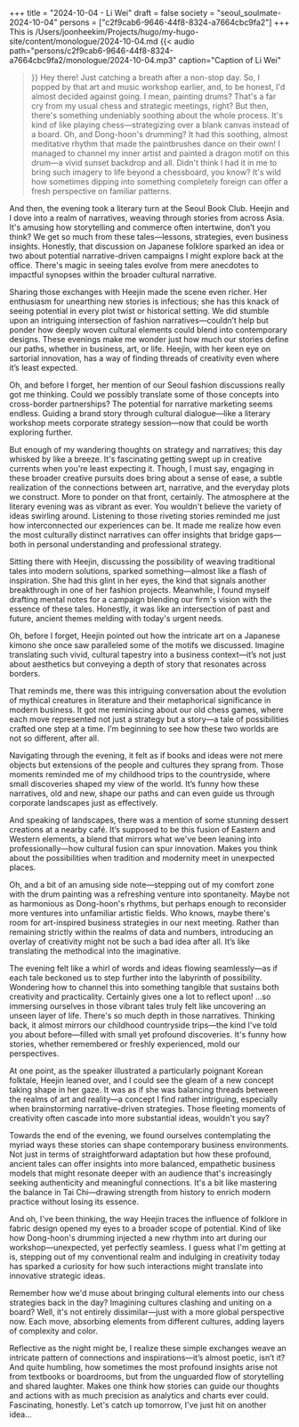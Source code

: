 +++
title = "2024-10-04 - Li Wei"
draft = false
society = "seoul_soulmate-2024-10-04"
persons = ["c2f9cab6-9646-44f8-8324-a7664cbc9fa2"]
+++
This is /Users/joonheekim/Projects/hugo/my-hugo-site/content/monologue/2024-10-04.md
{{< audio
    path="persons/c2f9cab6-9646-44f8-8324-a7664cbc9fa2/monologue/2024-10-04.mp3" 
    caption="Caption of Li Wei"
>}}
Hey there! Just catching a breath after a non-stop day.
So, I popped by that art and music workshop earlier, and, to be honest, I'd almost decided against going. I mean, painting drums? That's a far cry from my usual chess and strategic meetings, right? But then, there's something undeniably soothing about the whole process. It's kind of like playing chess—strategizing over a blank canvas instead of a board. Oh, and Dong-hoon's drumming? It had this soothing, almost meditative rhythm that made the paintbrushes dance on their own! I managed to channel my inner artist and painted a dragon motif on this drum—a vivid sunset backdrop and all. Didn't think I had it in me to bring such imagery to life beyond a chessboard, you know? It's wild how sometimes dipping into something completely foreign can offer a fresh perspective on familiar patterns. 

And then, the evening took a literary turn at the Seoul Book Club. Heejin and I dove into a realm of narratives, weaving through stories from across Asia. It's amusing how storytelling and commerce often intertwine, don’t you think? We get so much from these tales—lessons, strategies, even business insights. Honestly, that discussion on Japanese folklore sparked an idea or two about potential narrative-driven campaigns I might explore back at the office. There's magic in seeing tales evolve from mere anecdotes to impactful synopses within the broader cultural narrative.

Sharing those exchanges with Heejin made the scene even richer. Her enthusiasm for unearthing new stories is infectious; she has this knack of seeing potential in every plot twist or historical setting. We did stumble upon an intriguing intersection of fashion narratives—couldn’t help but ponder how deeply woven cultural elements could blend into contemporary designs. These evenings make me wonder just how much our stories define our paths, whether in business, art, or life. Heejin, with her keen eye on sartorial innovation, has a way of finding threads of creativity even where it’s least expected.

Oh, and before I forget, her mention of our Seoul fashion discussions really got me thinking. Could we possibly translate some of those concepts into cross-border partnerships? The potential for narrative marketing seems endless. Guiding a brand story through cultural dialogue—like a literary workshop meets corporate strategy session—now that could be worth exploring further. 

But enough of my wandering thoughts on strategy and narratives; this day whisked by like a breeze. It's fascinating getting swept up in creative currents when you're least expecting it. Though, I must say, engaging in these broader creative pursuits does bring about a sense of ease, a subtle realization of the connections between art, narrative, and the everyday plots we construct. More to ponder on that front, certainly.
The atmosphere at the literary evening was as vibrant as ever. You wouldn't believe the variety of ideas swirling around. Listening to those riveting stories reminded me just how interconnected our experiences can be. It made me realize how even the most culturally distinct narratives can offer insights that bridge gaps—both in personal understanding and professional strategy.

Sitting there with Heejin, discussing the possibility of weaving traditional tales into modern solutions, sparked something—almost like a flash of inspiration. She had this glint in her eyes, the kind that signals another breakthrough in one of her fashion projects. Meanwhile, I found myself drafting mental notes for a campaign blending our firm's vision with the essence of these tales. Honestly, it was like an intersection of past and future, ancient themes melding with today's urgent needs.

Oh, before I forget, Heejin pointed out how the intricate art on a Japanese kimono she once saw paralleled some of the motifs we discussed. Imagine translating such vivid, cultural tapestry into a business context—it’s not just about aesthetics but conveying a depth of story that resonates across borders.

That reminds me, there was this intriguing conversation about the evolution of mythical creatures in literature and their metaphorical significance in modern business. It got me reminiscing about our old chess games, where each move represented not just a strategy but a story—a tale of possibilities crafted one step at a time. I’m beginning to see how these two worlds are not so different, after all.

Navigating through the evening, it felt as if books and ideas were not mere objects but extensions of the people and cultures they sprang from. Those moments reminded me of my childhood trips to the countryside, where small discoveries shaped my view of the world. It’s funny how these narratives, old and new, shape our paths and can even guide us through corporate landscapes just as effectively.

And speaking of landscapes, there was a mention of some stunning dessert creations at a nearby café. It’s supposed to be this fusion of Eastern and Western elements, a blend that mirrors what we've been leaning into professionally—how cultural fusion can spur innovation. Makes you think about the possibilities when tradition and modernity meet in unexpected places.

Oh, and a bit of an amusing side note—stepping out of my comfort zone with the drum painting was a refreshing venture into spontaneity. Maybe not as harmonious as Dong-hoon's rhythms, but perhaps enough to reconsider more ventures into unfamiliar artistic fields. Who knows, maybe there's room for art-inspired business strategies in our next meeting. Rather than remaining strictly within the realms of data and numbers, introducing an overlay of creativity might not be such a bad idea after all. It’s like translating the methodical into the imaginative.

The evening felt like a whirl of words and ideas flowing seamlessly—as if each tale beckoned us to step further into the labyrinth of possibility. Wondering how to channel this into something tangible that sustains both creativity and practicality. Certainly gives one a lot to reflect upon!
...so immersing ourselves in those vibrant tales truly felt like uncovering an unseen layer of life. There's so much depth in those narratives. Thinking back, it almost mirrors our childhood countryside trips—the kind I've told you about before—filled with small yet profound discoveries. It's funny how stories, whether remembered or freshly experienced, mold our perspectives. 

At one point, as the speaker illustrated a particularly poignant Korean folktale, Heejin leaned over, and I could see the gleam of a new concept taking shape in her gaze. It was as if she was balancing threads between the realms of art and reality—a concept I find rather intriguing, especially when brainstorming narrative-driven strategies. Those fleeting moments of creativity often cascade into more substantial ideas, wouldn't you say? 

Towards the end of the evening, we found ourselves contemplating the myriad ways these stories can shape contemporary business environments. Not just in terms of straightforward adaptation but how these profound, ancient tales can offer insights into more balanced, empathetic business models that might resonate deeper with an audience that's increasingly seeking authenticity and meaningful connections. It's a bit like mastering the balance in Tai Chi—drawing strength from history to enrich modern practice without losing its essence.

And oh, I've been thinking, the way Heejin traces the influence of folklore in fabric design opened my eyes to a broader scope of potential. Kind of like how Dong-hoon's drumming injected a new rhythm into art during our workshop—unexpected, yet perfectly seamless. I guess what I'm getting at is, stepping out of my conventional realm and indulging in creativity today has sparked a curiosity for how such interactions might translate into innovative strategic ideas.  

Remember how we'd muse about bringing cultural elements into our chess strategies back in the day? Imagining cultures clashing and uniting on a board? Well, it's not entirely dissimilar—just with a more global perspective now. Each move, absorbing elements from different cultures, adding layers of complexity and color. 

Reflective as the night might be, I realize these simple exchanges weave an intricate pattern of connections and inspirations—it’s almost poetic, isn’t it? And quite humbling, how sometimes the most profound insights arise not from textbooks or boardrooms, but from the unguarded flow of storytelling and shared laughter. Makes one think how stories can guide our thoughts and actions with as much precision as analytics and charts ever could. Fascinating, honestly.
Let's catch up tomorrow, I've just hit on another idea...
